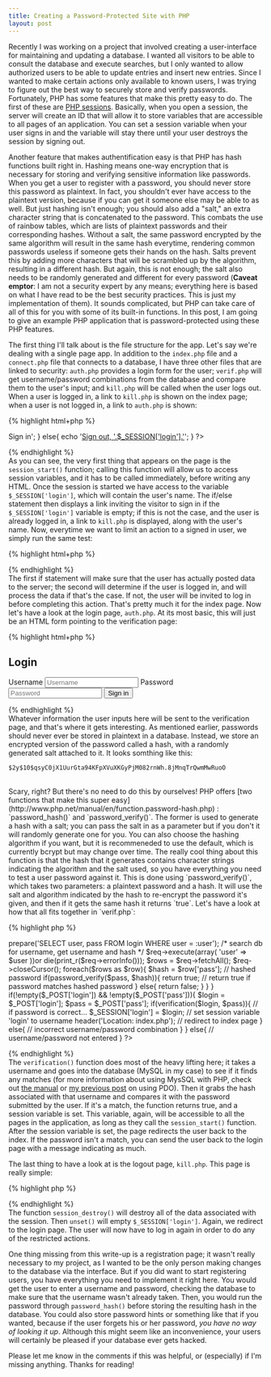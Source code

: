 ```yaml
---
title: Creating a Password-Protected Site with PHP
layout: post
---
```


Recently I was working on a project that involved creating a user-interface for maintaining and updating a database. I wanted all visitors to be able to consult the database and execute searches, but I only wanted to allow authorized users to be able to update entries and insert new entries. Since I wanted to make certain actions only available to known users, I was trying to figure out the best way to securely store and verify passwords. Fortunately, PHP has some features that make this pretty easy to do. The first of these are [PHP sessions](http://www.php.net/manual/en/book.session.php). Basically, when you open a session, the server will create an ID that will allow it to store variables that are accessible to all pages of an application. You can set a session variable when your user signs in and the variable will stay there until your user destroys the session by signing out. 

Another feature that makes authentification easy is that PHP has hash functions built right in. Hashing means one-way encryption that is necessary for storing and verifying sensitive information like passwords. When you get a user to register with a password, you should never store this password as plaintext. In fact, you shouldn't ever have access to the plaintext version, because if you can get it someone else may be able to as well. But just hashing isn't enough; you should also add a "salt," an extra character string that is concatenated to the password. This combats the use of rainbow tables, which are lists of plaintext passwords and their corresponding hashes. Without a salt, the same password encrypted by the same algorithm will result in the same hash everytime, rendering common passwords useless if someone gets their hands on the hash. Salts prevent this by adding more characters that will be scrambled up by the algorithm, resulting in a different hash. But again, this is not enough; the salt also needs to be randomly generated and different for every password (__Caveat emptor__: I am not a security expert by any means; everything here is based on what I have read to be the best security practices. This is just my implementation of them). It sounds complicated, but PHP can take care of all of this for you with some of its built-in functions. In this post, I am going to give an example PHP application that is password-protected using these PHP features.

The first thing I'll talk about is the file structure for the app. Let's say we're dealing with a single page app. In addition to the `index.php` file and a `connect.php` file that connects to a database, I have three other files that are linked to security: `auth.php` provides a login form for the user; `verif.php` will get username/password combinations from the database and compare them to the user's input; and `kill.php` will be called when the user logs out. When a user is logged in, a link to `kill.php` is shown on the index page; when a user is not logged in, a link to `auth.php` is shown:

{% highlight html+php %}
<?php
session_start();
if(!isset($_SESSION['login'])){
	echo '<a href="auth.php">Sign in</a>';
}
else{
	echo '<a href="kill.php">Sign out, '.$_SESSION['login'].'</a>';
}
?>
{% endhighlight %}
<br />
As you can see, the very first thing that appears on the page is the `session_start()` function; calling this function will allow us to access session variables, and it has to be called immediately, before writing any HTML. Once the session is started we have access to the variable `$_SESSION['login']`, which will contain the user's name. The if/else statement then displays a link inviting the visitor to sign in if the `$_SESSION['login']` variable is empty; if this is not the case, and the user is already logged in, a link to `kill.php` is displayed, along with the user's name. Now, everytime we want to limit an action to a signed in user, we simply run the same test:

{% highlight html+php %}
<?php
if($_SERVER['REQUEST_METHOD'] == "POST"){
	if(isset($_SESSION['login'])){
		// run some code to update the database
	}
	else{
		// send the user a message saying they must sign in to do this
	}
}
?>
{% endhighlight %}
<br />
The first if statement will make sure that the user has actually posted data to the server; the second will determine if the user is logged in, and will process the data if that's the case. If not, the user will be invited to log in before completing this action. That's pretty much it for the index page. Now let's have a look at the login page, `auth.php`. At its most basic, this will just be an HTML form pointing to the verification page:

{% highlight html+php %}
<h2>Login</h2>
<form role="form" action="verif.php" method="post">
	<label>Username</label>
	<input type="text" placeholder="Username" name="login" required>
	<label>Password</label>
	<input type="password" placeholder="Password" name="pass" required>
	<button class="btn btn-primary" type="submit">Sign in</button>
</form>
{% endhighlight %}
<br />
Whatever information the user inputs here will be sent to the verification page, and that's where it gets interesting. As mentioned earlier, passwords should never ever be stored in plaintext in a database. Instead, we store an encrypted version of the password called a hash, with a randomly generated salt attached to it. It looks somthing like this: 

```
$2y$10$qsyC0jX1UurGta94KFpXVuXKGyPjM082rnWh.8jMnqTrQwmMwRuoO
```
<br />
Scary, right? But there's no need to do this by ourselves! PHP offers [two functions that make this super easy](http://www.php.net/manual/en/function.password-hash.php) : `password_hash()` and `password_verify()`. The former is used to generate a hash with a salt; you can pass the salt in as a parameter but if you don't it will randomly generate one for you. You can also choose the hashing algorithm if you want, but it is recommeneded to use the default, which is currently bcrypt but may change over time. The really cool thing about this function is that the hash that it generates contains character strings indicating the algorithm and the salt used, so you have everything you need to test a user password against it. This is done using `password_verify()`, which takes two parameters: a plaintext password and a hash. It will use the salt and algorithm indicated by the hash to re-encrypt the password it's given, and then if it gets the same hash it returns `true`. Let's have a look at how that all fits together in `verif.php`:

{% highlight php %}
<?php
session_start();

function verification($user, $pass){

	require 'connect.php'; // connect to database
	$req = $bdd->prepare('SELECT user, pass FROM login WHERE user = :user');
	/* search db for username, get username and hash */
	$req->execute(array(
		'user' => $user
		))or die(print_r($req->errorInfo()));

	$rows = $req->fetchAll();

	$req->closeCursor();

	foreach($rows as $row){
		$hash = $row['pass']; // hashed password

		if(password_verify($pass, $hash)){ 
			return true; // return true if password matches hashed password
		}
		else{
			return false;
		}
	}
}

if(!empty($_POST['login']) && !empty($_POST['pass'])){
	$login = $_POST['login'];
	$pass = $_POST['pass'];
	if(verification($login, $pass)){ // if password is correct...
		$_SESSION['login'] = $login; // set session variable 'login' to username
		header('Location: index.php'); // redirect to index page
	}
	else{
		// incorrect username/password combination
	}
}
else{
	// username/password not entered
}
?>
{% endhighlight %}
<br />
The `verification()` function does most of the heavy lifting here; it takes a username and goes into the database (MySQL in my case) to see if it finds any matches (for more information about using MysSQL with PHP, check out [the manual](https://php.net/manual/en/mysql.php) or [my previous post](/2014/02/02/intro-to-pdo/) on using PDO). Then it grabs the hash associated with that username and compares it with the password submitted by the user. If it's a match, the function returns true, and a session variable is set. This variable, again, will be accessible to all the pages in the application, as long as they call the `session_start()` function. After the session variable is set, the page redirects the user back to the index. If the password isn't a match, you can send the user back to the login page with a message indicating as much.

The last thing to have a look at is the logout page, `kill.php`. This page is really simple:

{% highlight php %}
<?php
session_start();
session_destroy();
unset($_SESSION['login']);
header('Location: auth.php')
?>
{% endhighlight %}
<br />
The function `session_destroy()` will destroy all of the data associated with the session. Then `unset()` will empty `$_SESSION['login']`. Again, we redirect to the login page. The user will now have to log in again in order to do any of the restricted actions.

One thing missing from this write-up is a registration page; it wasn't really necessary to my project, as I wanted to be the only person making changes to the database via the interface. But if you did want to start registering users, you have everything you need to implement it right here. You would get the user to enter a username and password, checking the database to make sure that the username wasn't already taken. Then, you would run the password through `password_hash()` before storing the resulting hash in the database. You could also store password hints or something like that if you wanted, because if the user forgets his or her password, _you have no way of looking it up_. Although this might seem like an inconvenience, your users will certainly be pleased if your database ever gets hacked.

Please let me know in the comments if this was helpful, or (especially) if I'm missing anything. Thanks for reading!